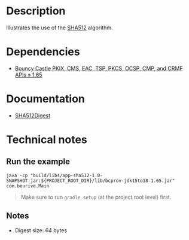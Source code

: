 # Description

Illustrates the use of the [SHA512](https://en.wikipedia.org/wiki/SHA-2) algorithm.

# Dependencies

* [Bouncy Castle PKIX, CMS, EAC, TSP, PKCS, OCSP, CMP, and CRMF APIs » 1.65](https://mvnrepository.com/artifact/org.bouncycastle/bcpkix-jdk15to18/1.65)

# Documentation

* [SHA512Digest](https://people.eecs.berkeley.edu/~jonah/bc/org/bouncycastle/crypto/digests/SHA512Digest.html)

# Technical notes

## Run the example

    java -cp "build/libs/app-sha512-1.0-SNAPSHOT.jar:${PROJECT_ROOT_DIR}/lib/bcprov-jdk15to18-1.65.jar" com.beurive.Main

> Make sure to run `gradle setup` (at the project root level) first.

## Notes

* Digest size: 64 bytes 




